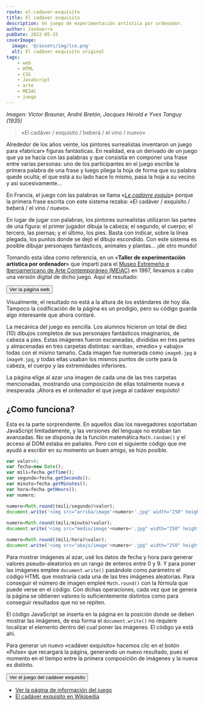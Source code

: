 ```yaml
---
route: el-cadaver-exquisito
title: El cadáver exquisito
description: Un juego de experimentación artística por ordenador.
author: JavGuerra
pubDate: 2022-05-15
coverImage:
  image: '@/assets/img/lce.png'
  alt: El cadáver exquisito original
tags:
    - web
    - HTML
    - CSS
    - JavaScript
    - arte
    - MEIAC
    - juego
---
```

_Imagen: Victor Brauner, André Bretón, Jacques Hérold e Yves Tanguy (1935)_

>«El cadáver / exquisito / beberá / el vino / nuevo»

Alrededor de los años veinte, los pintores surrealistas inventaron un juego para «fabricar» figuras fantásticas. En realidad, era un derivado de un juego que ya se hacía con las palabras y que consistía en componer una frase entre varias personas: uno de los participantes en el juego escribe la primera palabra de una frase y luego pliega la hoja de forma que su palabra quede oculta; el que está a su lado hace lo mismo, pasa la hoja a su vecino y así sucesivamente... 

En Francia, el juego con las palabras se llama «[_Le cadavre exquis_](https://es.wikipedia.org/wiki/Cad%C3%A1ver_exquisito)» porque la primera frase escrita con este sistema rezaba: «El cadáver / exquisito / beberá / el vino / nuevo».

En lugar de jugar con palabras, los pintores surrealistas utilizaron las partes de una figura: el primer jugador dibuja la cabeza; el segundo, el cuerpo; el tercero, las piernas; y el último, los pies. Basta con indicar, sobre la línea plegada, los puntos donde se dejó el dibujo escondido. Con este sistema es posible dibujar personajes fantásticos, animales y plantas... ¡de otro mundo!

Tomando esta idea como referencia, en un «**Taller de experimentación artística por ordenador**» que impartí para el [Museo Extremeño e Iberoamericano de Arte Contemporáneo (MEIAC)](http://meiac.es) en 1997, llevamos a cabo una versión digital de dicho juego. Aquí el resultado:

[<button>Ver la página web</button>](http://badared.com/javguerra/contenidos/lce/juego.htm)

Visualmente, el resultado no está a la altura de los estándares de hoy día. Tampoco la codificación de la página es un prodigio, pero su código guarda algo interesante que ahora contaré.

La mecánica del juego es sencilla. Los alumnos hicieron un total de diez (10) dibujos completos de sus personajes fantásticos imaginarios, de cabeza a pies. Estas imágenes fueron escaneadas, divididas en tres partes y almacenadas en tres carpetas distintas: «arriba», «medio» y «abajo» todas con el mismo tamaño. Cada imagen fue numerada como ```image0.jpg``` a ```image9.jpg```, y todas ellas usaban los mismos puntos de corte para la cabeza, el cuerpo y las extremidades inferiores.

La página elige al azar una imagen de cada una de las tres carpetas mencionadas, mostrando una composición de ellas totalmente nueva e inesperada. ¡Ahora es el ordenador el que juega al cadáver exquisito!

## ¿Como funciona?

Esta es la parte sorprendente. En aquellos días los navegadores soportaban JavaScript limitadamente, y las versiones del lenguaje no estaban tan avanzadas. No se disponía de la función matemática ```Math.random()``` y el acceso al DOM estaba en pañales. Pero con el siguiente código que me ayudó a escribir en su momento un buen amigo, se hizo posible.

```javascript
var valor=9;
var fecha=new Date();
var mili=fecha.getTime();	    
var segundo=fecha.getSeconds();
var minuto=fecha.getMinutes();	    
var hora=fecha.getHours();
var numero;

numero=Math.round((mili/segundo)%valor);
document.write('<img src="arriba/image'+numero+'.jpg" width="250" height="130"><br>');
	    
numero=Math.round((mili/minuto)%valor);
document.write('<img src="medio/image'+numero+'.jpg" width="250" height="130"><br>');

numero=Math.round((mili/hora)%valor);
document.write('<img src="abajo/image'+numero+'.jpg" width="250" height="130"><br>');
```

Para mostrar imágenes al azar, usé los datos de fecha y hora para generar valores pseudo-aleatorios en un rango de enteros entre 0 y 9. Y para poner las imágenes emplee ```document.write()``` pasándole como parámetro el código HTML que mostraría cada una de las tres imágenes aleatorias. Para conseguir el número de imagen empleé ```Math.round()``` con la fórmula que puede verse en el código. Con dichas operaciones, cada vez que se genera la página se obtienen valores lo suficientemente distintos como para conseguir resultados que no se repiten.

El código JavaScript se inserta en la página en la posición donde se deben mostrar las imágenes, de esa forma el ```document.write()``` no requiere localizar el elemento dentro del cual poner las imágenes. El código ya está ahí.

Para generar un nuevo «cadáver exquisito» hacemos clic en el botón «Pulse» que recargará la página, generando un nuevo resultado, pues el momento en el tiempo entre la primera composición de imágenes y la nueva es distinto.

[<button>Ver el juego del cadáver exquisito</button>](http://badared.com/javguerra/contenidos/lce/juego.htm)

* [Ver la página de información del juego](http://badared.com/javguerra/contenidos/lce/index.htm)
* [El cadáver exquisito en Wikipedia](https://es.wikipedia.org/wiki/Cad%C3%A1ver_exquisito)